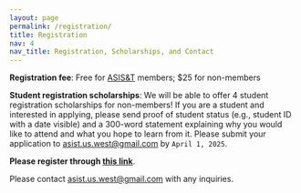 ```yaml
---
layout: page
permalink: /registration/
title: Registration
nav: 4
nav_title: Registration, Scholarships, and Contact
---
```


**Registration fee**: Free for [ASIS&T](https://www.asist.org/) members; $25 for non-members

**Student registration scholarships**: We will be able to offer 4 student registration scholarships for non-members! If you are a student and interested in applying, please send proof of student status (e.g., student ID with a date visible) and a 300-word statement explaining why you would like to attend and what you hope to learn from it. Please submit your application to [asist.us.west@gmail.com](mailto:asist.us.west@gmail.com) by `April 1, 2025`.

**Please register through [this link](https://www2.asist.org/ap/Events/Register/8EFWNjgiOCRC7)**.

Please contact [asist.us.west@gmail.com](mailto:asist.us.west@gmail.com) with any inquiries.